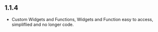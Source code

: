 ## 1.1.4

* Custom Widgets and Functions, Widgets and Function easy to access, simpliflied and no longer code.
